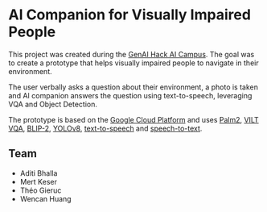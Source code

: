 # AI Companion for Visually Impaired People

This project was created during the [GenAI Hack AI Campus](https://www.merantix-aicampus.com/event/hack-ai-campus-genai-edition-2023). The goal was to create a prototype that helps visually impaired people to navigate in their environment. 

The user verbally asks a question about their environment, a photo is taken and AI companion answers the question using text-to-speech, leveraging VQA and Object Detection. 

The prototype is based on the [Google Cloud Platform](https://cloud.google.com/?hl=en) and uses [Palm2](https://ai.google/discover/palm2/), [VILT VQA](https://console.cloud.google.com/vertex-ai/publishers/google/model-garden/25?project=our-forest-401807), [BLIP-2](https://console.cloud.google.com/vertex-ai/publishers/google/model-garden/48?project=our-forest-401807), [YOLOv8](https://github.com/ultralytics/ultralytics), [text-to-speech](https://console.cloud.google.com/vertex-ai/generative/speech/text-to-speech?project=our-forest-401807) and [speech-to-text](https://console.cloud.google.com/vertex-ai/generative/speech/speech-to-text?project=our-forest-401807).


## Team
* Aditi Bhalla
* Mert Keser
* Théo Gieruc
* Wencan Huang